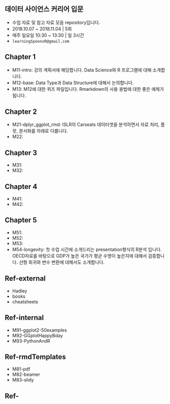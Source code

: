 ## 데이터 사이언스 커리어 입문

+ 수업 자료 및 참고 자료 모음 repository입니다.  
+ 2018.10.07 ~ 2018.11.04 | 5회  
+ 매주 일요일 10:30 ~ 13:30 | 일 3시간  
+ `learningSpoonsR@gmail.com`

## Chapter 1  
+ M11-intro: 강의 계획서에 해당합니다.  Data Science와 R 프로그램에 대해 소개합니다.  
+ M12-base: Data Type과 Data Structure에 대해서 논의합니다.    
+ M13: M12에 대한 퀴즈 파일입니다. Rmarkdown의 사용 용법에 대한 좋은 예제가 됩니다.  

## Chapter 2  
+ M21-dplyr_ggplot_rmd: ISLR의 Carseats 데이터셋을 분석하면서 자료 처리, 플랏, 문서화를 차례로 다룹니다.  
+ M22:  

## Chapter 3  
+ M31:   
+ M32:  

## Chapter 4  
+ M41:   
+ M42:  

## Chapter 5    
+ M51:     
+ M52:  
+ M53:  
+ M54-longevity: 첫 수업 시간에 소개드리는 presentation형식의 R분석 입니다.  OECD자료를 바탕으로 GDP가 높은 국가가 평균 수명이 높은지에 대해서 검증합니다.  선형 회귀와 변수 변환에 대해서도 소개합니다.   

## Ref-external  
+ Hadley  
+ books  
+ cheatsheets   

## Ref-internal  
+ M91-ggplot2-50examples  
+ M92-GGplotHappyBday  
+ M93-PythonAndR  	

## Ref-rmdTemplates  
+ M81-pdf  
+ M82-beamer  	
+ M83-slidy    


## Ref-

